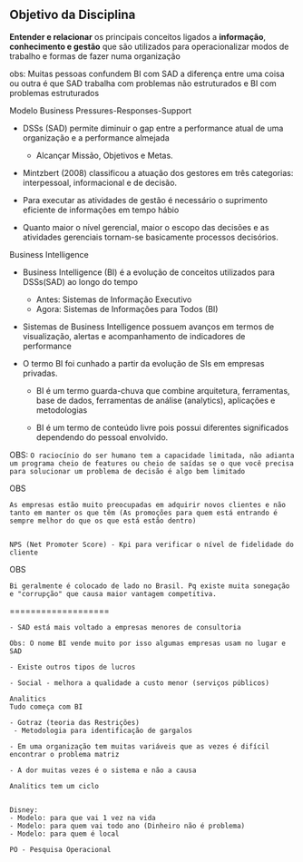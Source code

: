 ## Objetivo da Disciplina



**Entender e relacionar** os principais conceitos ligados a **informação**, **conhecimento e gestão** que são utilizados para operacionalizar modos de trabalho e formas de fazer numa organização




obs: Muitas pessoas confundem BI com SAD a diferença entre uma coisa ou outra é que SAD trabalha com problemas não estruturados e BI com problemas estruturados

Modelo Business Pressures-Responses-Support

- DSSs (SAD) permite diminuir o gap entre a performance atual de uma organização e a performance almejada
    - Alcançar Missão, Objetivos e Metas.

- Mintzbert (2008) classificou a atuação dos gestores em três categorias: interpessoal, informacional e de decisão.

- Para executar as atividades de gestão é necessário o suprimento eficiente de informações em tempo hábio

- Quanto maior o nível gerencial, maior o escopo das decisões e as atividades gerenciais tornam-se basicamente processos decisórios.


Business Intelligence

- Business Intelligence (BI) é a evolução de conceitos utilizados para DSSs(SAD) ao longo do tempo
    - Antes: Sistemas de Informação Executivo
    - Agora: Sistemas de Informações para Todos (BI)

- Sistemas de Business Intelligence possuem avanços em termos de visualização, alertas e acompanhamento de indicadores de performance

- O termo BI foi cunhado a partir da evolução de SIs em empresas privadas.

    - BI é um termo guarda-chuva que combine arquitetura, ferramentas, base de dados, ferramentas de análise (analytics), aplicações e metodologias

    - BI é um termo de conteúdo livre pois possui diferentes significados dependendo do pessoal envolvido.


OBS:
```O raciocínio do ser humano tem a capacidade limitada, não adianta um programa cheio de features ou cheio de saídas se o que você precisa para solucionar um problema de decisão é algo bem limitado```

OBS
```
As empresas estão muito preocupadas em adquirir novos clientes e não tanto em manter os que têm (As promoções para quem está entrando é sempre melhor do que os que está estão dentro)


NPS (Net Promoter Score) - Kpi para verificar o nível de fidelidade do cliente
```

OBS
```
Bi geralmente é colocado de lado no Brasil. Pq existe muita sonegação e "corrupção" que causa maior vantagem competitiva.
```

===================

```
- SAD está mais voltado a empresas menores de consultoria

Obs: O nome BI vende muito por isso algumas empresas usam no lugar e SAD

- Existe outros tipos de lucros 

- Social - melhora a qualidade a custo menor (serviços públicos)

Analitics
Tudo começa com BI

- Gotraz (teoria das Restrições)
 - Metodologia para identificação de gargalos

- Em uma organização tem muitas variáveis que as vezes é difícil encontrar o problema matriz

- A dor muitas vezes é o sistema e não a causa

Analitics tem um ciclo


```

```
Disney:
- Modelo: para que vai 1 vez na vida
- Modelo: para quem vai todo ano (Dinheiro não é problema)
- Modelo: para quem é local

PO - Pesquisa Operacional
```







